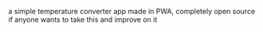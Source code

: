 a simple temperature converter app made in PWA, completely open source if anyone wants to take this and improve on it

